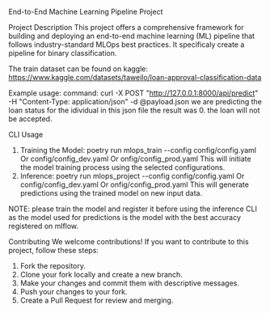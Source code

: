 End-to-End Machine Learning Pipeline Project

Project Description
This project offers a comprehensive framework for building and deploying an end-to-end machine learning (ML) pipeline that follows industry-standard MLOps best practices. It specificaly create a pipeline for binary classification.

The train dataset can be found on kaggle: https://www.kaggle.com/datasets/taweilo/loan-approval-classification-data 

Example usage:
command: curl -X POST "http://127.0.0.1:8000/api/predict" \-H "Content-Type: application/json" \-d @payload.json
we are predicting the loan status for the idividual in this json file the result was 0. the loan will not be accepted.

CLI Usage
1.	Training the Model: poetry run mlops_train --config config/config.yaml
Or config/config_dev.yaml Or onfig/config_prod.yaml
This will initiate the model training process using the selected configurations.
2.	Inference: poetry run mlops_project --config config/config.yaml
Or config/config_dev.yaml Or onfig/config_prod.yaml
This will generate predictions using the trained model on new input data.

NOTE: please train the model and register it before using the inference CLI as the model used for predictions is the model with the best accuracy registered on mlflow.

Contributing
We welcome contributions! If you want to contribute to this project, follow these steps:
1.	Fork the repository.
2.	Clone your fork locally and create a new branch.
3.	Make your changes and commit them with descriptive messages.
4.	Push your changes to your fork.
5.	Create a Pull Request for review and merging.


